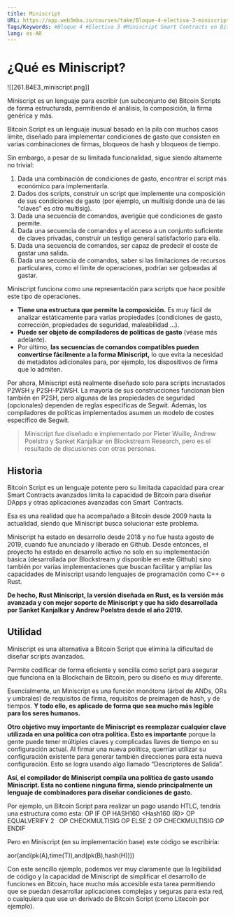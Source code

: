```yaml
---
title: Miniscript
URL: https://app.web3mba.io/courses/take/Bloque-4-electiva-3-miniscript-smart-contracts-en-bitcoin/texts/38900034-01-miniscript
Tags/Keywords: #Bloque 4 #Electiva 3 #Miniscript Smart Contracts en Bitcoin #B4E3 #Miniscript #Smart Contracts en Bitcoin
lang: es-AR
---
```

# ¿Qué es Miniscript?
![[261.B4E3_miniscript.png]]

Miniscript es un lenguaje para escribir (un subconjunto de) Bitcoin Scripts de forma estructurada, permitiendo el análisis, la composición, la firma genérica y más.

Bitcoin Script es un lenguaje inusual basado en la pila con muchos casos límite, diseñado para implementar condiciones de gasto que consisten en varias combinaciones de firmas, bloqueos de hash y bloqueos de tiempo.

Sin embargo, a pesar de su limitada funcionalidad, sigue siendo altamente no trivial:
1. Dada una combinación de condiciones de gasto, encontrar el script más económico para implementarla.
2. Dados dos scripts, construir un script que implemente una composición de sus condiciones de gasto (por ejemplo, un multisig donde una de las "claves" es otro multisig).
3. Dada una secuencia de comandos, averigüe qué condiciones de gasto permite.
4. Dada una secuencia de comandos y el acceso a un conjunto suficiente de claves privadas, construir un testigo general satisfactorio para ella.
5. Dada una secuencia de comandos, ser capaz de predecir el coste de gastar una salida.
6. Dada una secuencia de comandos, saber si las limitaciones de recursos particulares, como el límite de operaciones, podrían ser golpeadas al gastar.

Miniscript funciona como una representación para scripts que hace posible este tipo de operaciones. 

- **Tiene una estructura que permite la composición.** Es muy fácil de analizar estáticamente para varias propiedades (condiciones de gasto, corrección, propiedades de seguridad, maleabilidad ...). 
- **Puede ser objeto de compiladores de políticas de gasto** (véase más adelante). 
- Por último, **las secuencias de comandos compatibles pueden convertirse fácilmente a la forma Miniscript,** lo que evita la necesidad de metadatos adicionales para, por ejemplo, los dispositivos de firma que lo admiten.

Por ahora, Miniscript está realmente diseñado solo para scripts incrustados P2WSH y P2SH-P2WSH. La mayoría de sus construcciones funcionan bien también en P2SH, pero algunas de las propiedades de seguridad (opcionales) dependen de reglas específicas de Segwit. Además, los compiladores de políticas implementados asumen un modelo de costes específico de Segwit.

> Miniscript fue diseñado e implementado por Pieter Wuille, Andrew Poelstra y Sanket Kanjalkar en Blockstream Research, pero es el resultado de discusiones con otras personas.

## Historia
Bitcoin Script es un lenguaje potente pero su limitada capacidad para crear Smart Contracts avanzados limita la capacidad de Bitcoin para diseñar DApps y otras aplicaciones avanzadas con Smart  Contracts.

Esa es una realidad que ha acompañado a Bitcoin desde 2009 hasta la actualidad, siendo que Miniscript busca solucionar este problema.

Miniscript ha estado en desarrollo desde 2018 y no fue hasta agosto de 2019, cuando fue anunciado y liberado en Github. Desde entonces, el proyecto ha estado en desarrollo activo no solo en su implementación básica (desarrollada por Blockstream y disponible en este Github) sino también por varias implementaciones que buscan facilitar y ampliar las capacidades de Miniscript usando lenguajes de programación como C++ o Rust.

**De hecho, Rust Miniscript, la versión diseñada en Rust, es la versión más avanzada y con mejor soporte de Miniscript y que ha sido desarrollada por Sanket Kanjalkar y Andrew Poelstra desde el año 2019.**

## Utilidad
Miniscript es una alternativa a Bitcoin Script que elimina la dificultad de diseñar scripts avanzados.

Permite codificar de forma eficiente y sencilla como script para asegurar que funciona en la Blockchain de Bitcoin, pero su diseño es muy diferente. 

Esencialmente, un Miniscript es una función monótona (árbol de ANDs, ORs y umbrales) de requisitos de firma, requisitos de preimagen de hash, y de tiempos. **Y todo ello, es aplicado de forma que sea mucho más legible para los seres humanos.**

**Otro objetivo muy importante de Miniscript es reemplazar cualquier clave utilizada en una política con otra política. Esto es importante** porque la gente puede tener múltiples claves y complicadas llaves de tiempo en su configuración actual. Al firmar una nueva política, querrían utilizar su configuración existente para generar también direcciones para esta nueva configuración. Esto se logra usando algo llamado “Descriptores de Salida”.

**Así, el compilador de Miniscript compila una política de gasto usando Miniscript. Esta no contiene ninguna firma, siendo principalmente un lenguaje de combinadores para diseñar condiciones de gasto.**

Por ejemplo, un Bitcoin Script para realizar un pago usando HTLC, tendría una estructura como esta:
OP IF
OP HASH160 <Hash160 (R)> OP EQUALVERIFY
2  <Alice2> <Bob2> OP CHECKMULTISIG
OP ELSE
2 <Alice1> <Bob1> OP CHECKMULTISIG
OP ENDIF

Pero en Miniscript (en su implementación base) este código se escribiría:

aor(and(pk(A),time(T)),and(pk(B),hash(H))))

Con este sencillo ejemplo, podemos ver muy claramente que la legibilidad de código y la capacidad de Miniscript de simplificar el desarrollo de funciones en Bitcoin, hace mucho más accesible esta tarea permitiendo que se puedan desarrollar aplicaciones complejas y seguras para esta red, o cualquiera que use un derivado de Bitcoin Script (como Litecoin por ejemplo).